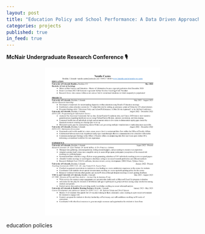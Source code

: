 ```yaml
---
layout: post
title: "Education Policy and School Performance: A Data Driven Approach"
categories: projects
published: true
in_feed: true
---
```

__McNair Undergraduate Research Conference 🎙️__


<p style="text-align:center;"><img src="./assets/images/nr.png" width="300" title="resume"/></p>

education policies
